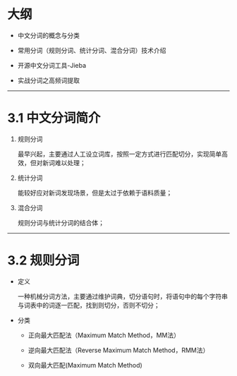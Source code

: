 # 大纲

- 中文分词的概念与分类

- 常用分词（规则分词、统计分词、混合分词）技术介绍

- 开源中文分词工具-Jieba

- 实战分词之高频词提取

---

# 3.1 中文分词简介

1. 规则分词

	最早兴起，主要通过人工设立词库，按照一定方式进行匹配切分，实现简单高效，但对新词难以处理；

2. 统计分词
	
	能较好应对新词发现场景，但是太过于依赖于语料质量；

3. 混合分词

	规则分词与统计分词的结合体；

---

# 3.2 规则分词

- 定义

	一种机械分词方法，主要通过维护词典，切分语句时，将语句中的每个字符串与词表中的词逐一匹配，找到则切分，否则不切分；

- 分类

	- 正向最大匹配法（Maximum Match Method，MM法）

	- 逆向最大匹配法（Reverse Maximum Match Method，RMM法）

	- 双向最大匹配(Maximum Match Method)





